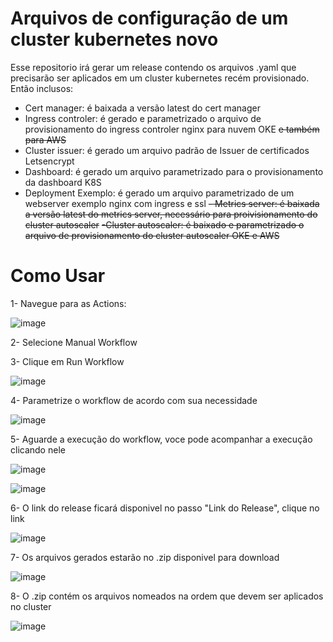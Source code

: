 # Arquivos de configuração de um cluster kubernetes novo
Esse repositorio irá gerar um release contendo os arquivos .yaml que precisarão ser aplicados em um cluster kubernetes recém provisionado.
Então inclusos:
- Cert manager: é baixada a versão latest do cert manager
- Ingress controler: é gerado e parametrizado o arquivo de provisionamento do ingress controler nginx para nuvem OKE ~~e também para AWS~~
- Cluster issuer: é gerado um arquivo padrão de Issuer de certificados Letsencrypt
- Dashboard: é gerado um arquivo parametrizado para o provisionamento da dashboard K8S
- Deployment Exemplo: é gerado um arquivo parametrizado de um webserver exemplo nginx com ingress e ssl
~~- Metrics server: é baixada a versão latest do metrics server, necessário para proivisionamento do cluster autoscaler~~
~~-Cluster autoscaler: é baixado e parametrizado o arquivo de provisionamento do cluster autoscaler OKE e AWS~~

# Como Usar
1- Navegue para as Actions:

![image](https://user-images.githubusercontent.com/83661016/181553999-cc910a37-cfab-477b-9a0e-19a8138cd7d6.png)

2- Selecione Manual Workflow

3- Clique em Run Workflow

![image](https://user-images.githubusercontent.com/83661016/181557673-1f3fa468-783e-465f-a827-1cfcc052a2b0.png)

4- Parametrize o workflow de acordo com sua necessidade

![image](https://user-images.githubusercontent.com/83661016/181558676-370c9dde-3642-48e0-9310-4d29508f797d.png)

5- Aguarde a execução do workflow, voce pode acompanhar a execução clicando nele

![image](https://user-images.githubusercontent.com/83661016/181560026-9c9b5b93-8404-4a9b-af1b-fe33d97e5ae3.png)

![image](https://user-images.githubusercontent.com/83661016/181560367-d82588b3-8e67-4f68-ac93-1125d2a22a92.png)

6- O link do release ficará disponivel no passo "Link do Release", clique no link

![image](https://user-images.githubusercontent.com/83661016/181561308-8551fc43-2fdc-4aea-8973-e0750c5dadff.png)

7- Os arquivos gerados estarão no .zip disponivel para download

![image](https://user-images.githubusercontent.com/83661016/181562771-b2c536ed-0f66-498f-982c-555138343992.png)

8- O .zip contém os arquivos nomeados na ordem que devem ser aplicados no cluster

![image](https://user-images.githubusercontent.com/83661016/181563876-c3e30aa3-4bf9-4c01-a8c9-49f9d1940366.png)

